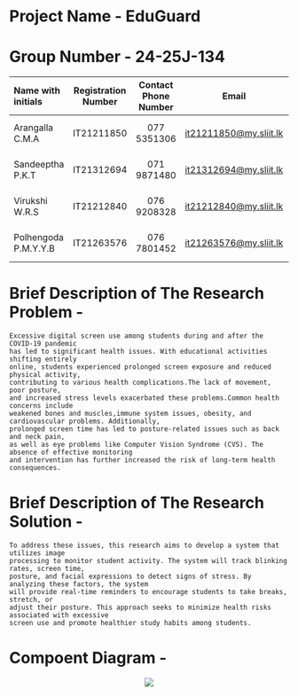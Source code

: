 # Project Name - EduGuard
# Group Number - 24-25J-134
| Name with initials | Registration Number | Contact Phone Number | Email                 | Badge         |
| :---               |     :---:           |          :---:       |         :---:         |       :---:   |
| Arangalla C.M.A    | IT21211850          | 077 5351306         | it21211850@my.sliit.lk| ![visitor badge](https://custom-icon-badges.demolab.com/badge/⭐-Leader-red)     |
| Sandeeptha P.K.T     | IT21312694          | 071 9871480          | it21312694@my.sliit.lk| ![visitor badge](https://custom-icon-badges.demolab.com/badge/⭐-Member-green)   |
| Virukshi W.R.S       | IT21212840          | 076 9208328          | it21212840@my.sliit.lk| ![visitor badge](https://custom-icon-badges.demolab.com/badge/⭐-Member-green)   |
| Polhengoda P.M.Y.Y.B | IT21263576          | 076 7801452          | it21263576@my.sliit.lk| ![visitor badge](https://custom-icon-badges.demolab.com/badge/⭐-Member-green)   |                     


# Brief Description of  The Research Problem -
```
Excessive digital screen use among students during and after the COVID-19 pandemic
has led to significant health issues. With educational activities shifting entirely
online, students experienced prolonged screen exposure and reduced physical activity,
contributing to various health complications.The lack of movement, poor posture,
and increased stress levels exacerbated these problems.Common health concerns include
weakened bones and muscles,immune system issues, obesity, and cardiovascular problems. Additionally, 
prolonged screen time has led to posture-related issues such as back and neck pain,
as well as eye problems like Computer Vision Syndrome (CVS). The absence of effective monitoring
and intervention has further increased the risk of long-term health consequences.
```

# Brief Description of  The Research Solution -
```
To address these issues, this research aims to develop a system that utilizes image
processing to monitor student activity. The system will track blinking rates, screen time,
posture, and facial expressions to detect signs of stress. By analyzing these factors, the system
will provide real-time reminders to encourage students to take breaks, stretch, or
adjust their posture. This approach seeks to minimize health risks associated with excessive
screen use and promote healthier study habits among students.

```

# Compoent Diagram - 

<p align="center">
   <img src ="https://github.com/user-attachments/assets/02643c2a-2e6a-4590-a759-be1b84d8acf5">

</p>

